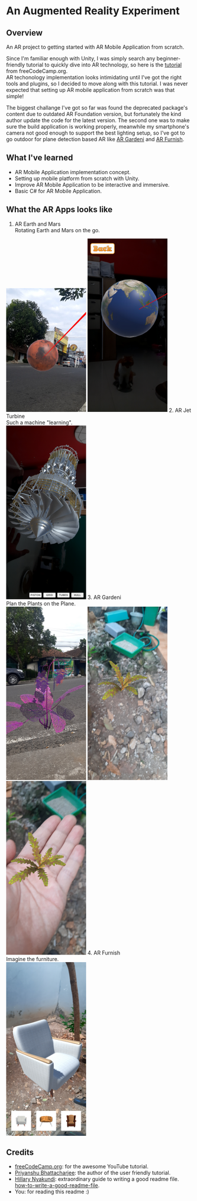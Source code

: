 # An Augmented Reality Experiment

## Overview
An AR project to getting started with AR Mobile Application from scratch.

Since I'm familiar enough with Unity, I was simply search any beginner-friendly tutorial to quickly dive into AR technology, so here is the [tutorial](https://youtu.be/FJAO6jDYljs?si=HyBFwsbiZpg98I9A) from freeCodeCamp.org.<br>
AR techonology implementation looks intimidating until I've got the right tools and plugins, so I decided to move along with this tutorial. I was never expected that setting up AR mobile application from scratch was that simple!

The biggest challange I've got so far was found the deprecated package's content due to outdated AR Foundation version, but fortunately the kind author update the code for the latest version. The second one was to make sure the build application is working properly, meanwhile my smartphone's camera not good enough to support the best lighting setup, so I've got to go outdoor for plane detection based AR like [AR Gardeni]() and [AR Furnish]().

## What I've learned
* AR Mobile Application implementation concept.
* Setting up mobile platform from scratch with Unity.
* Improve AR Mobile Application to be interactive and immersive.
* Basic C# for AR Mobile Application.

## What the AR Apps looks like
1. AR Earth and Mars <br>
Rotating Earth and Mars on the go.<br>
<img src="images/AR_Experiment_1.jpg" width="216" height="">
<img src="images/AR_Experiment_2.jpg" width="216" height="">
2. AR Jet Turbine <br>
Such a machine "learning".<br>
<img src="images/AR_Jet_Turbine_1.jpg" width="216" height="">
3. AR Gardeni <br>
Plan the Plants on the Plane.<br>
<img src="images/AR_Gardeni_1.jpg" width="216" height="">
<img src="images/AR_Gardeni_2.jpg" width="216" height="">
<img src="images/AR_Gardeni_3.jpg" width="216" height="">
4. AR Furnish <br>
Imagine the furniture.<br>
<img src="images/AR_Furnish_1.jpg" width="216" height="">

## Credits
* [freeCodeCamp.org](https://www.youtube.com/@freecodecamp): for the awesome YouTube tutorial.
* [Priyanshu Bhattacharjee](https://github.com/Priyanshu-CODERX): the author of the user friendly tutorial.
* [Hillary Nyakundi](https://github.com/larymak): extraordinary guide to writing a good readme file. [how-to-write-a-good-readme-file](https://www.freecodecamp.org/news/how-to-write-a-good-readme-file/).
* You: for reading this readme :)